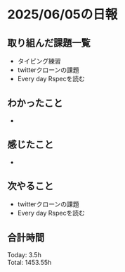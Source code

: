 # 2025/06/05の日報
## 取り組んだ課題一覧
* タイピング練習
* twitterクローンの課題
* Every day Rspecを読む
## わかったこと 
*         
## 感じたこと
* 
## 次やること
* twitterクローンの課題
* Every day Rspecを読む
##  合計時間 
Today: 3.5h<br>
Total: 1453.55h

